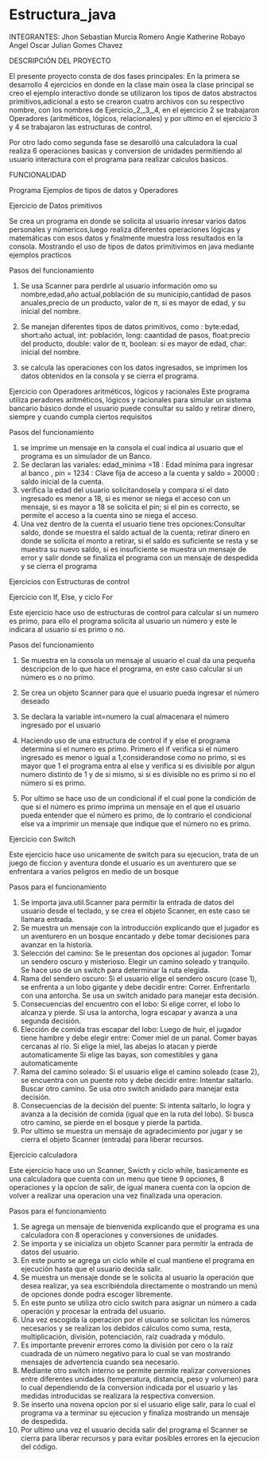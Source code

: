 # Estructura_java
INTEGRANTES: 
Jhon Sebastian Murcia Romero 
Angie Katherine Robayo Angel
Oscar Julian Gomes Chavez

DESCRIPCIÓN DEL PROYECTO 

El presente proyecto consta de dos fases principales: En la primera se desarrollo 4 ejercicios en donde en la clase main osea la clase principal se creo el ejemplo interactivo donde se utilizaron los tipos de datos abstractos primitivos,adicional a esto se crearon cuatro archivos con su respectivo nombre,  con los nombres de Ejercicio_2,_3,_4, en el ejercicio 2 se trabajaron Operadores (aritméticos, lógicos, relacionales) y por ultimo en el ejercicio 3 y 4 se trabajaron las estructuras de control. 

Por otro lado como segunda fase se desarolló una calculadora la cual  realiza  6 operaciones basicas y conversion de unidades permitiendo al usuario interactura con el programa para realizar calculos basicos.

FUNCIONALIDAD 

Programa Ejemplos de tipos de datos y Operadores

Ejercicio de Datos primitivos

Se crea un  programa en donde se solicita al usuario inresar varios datos personales y númericos,luego realiza diferentes operaciones lógicas y matemáticas  con esos datos y finalmente muestra loss resultados en la consola. Mostrando el uso de tipos de datos primitivimos en java mediante ejemplos practicos 

Pasos del funcionamiento 
1. Se usa Scanner para perdirle al usuario información omo su nombre,edad,año actual,población de su municipio,cantidad de pasos anuales,precio de un producto, valor de π, si es mayor de edad, y su inicial del nombre.

2. Se manejan diferentes tipos de datos primitivos, como : byte:edad, short:año actual, int: población, long: caantidad de pasos, float:precio del producto, double: valor de π, boolean: si es mayor de edad, char: inicial del nombre.

3. se calcula las operaciones con los datos ingresados, se imprimen los datos obtenidos en la consola  y se cierra el programa. 


Ejercicio con Operadores aritméticos, lógicos y racionales 
Este programa utiliza peradores aritméticos, lógicos y racionales para simular un sistema bancario básico donde el usuario puede consultar su saldo y retirar dinero, siempre y cuando cumpla ciertos requisitos

 Pasos del funcionamiento 
 1. se imprime  un mensaje en la consola el cual indica al usuario que el programa es un simulador de un Banco.
 2.  Se declaran las variales: edad_minima =18 : Edad mínima para ingresar al banco , pin = 1234 : Clave fija de acceso a la cuenta y saldo = 20000 : saldo inicial de la cuenta.
 3.  verifica la edad del usuario solicitandosela y compara si el dato ingresado es menor a 18,  si es menor se niega el acceso con un mensaje, si es mayor a 18 se solicita el pin; si el pin es correcto, se permite el acceso a la cuenta sino se niega el acceso.
 4.  Una vez dentro de la cuenta el usuario tiene tres opciones:Consultar saldo, donde se muestra el saldo actual de la cuenta; retirar dinero en donde se solicita el monto a retirar, si el saldo es suficiente se resta y se muestra su nuevo saldo, si es insuficiente se muestra un mensaje de error  y salir donde se finaliza el programa con un mensaje de despedida y se cierra el programa

Ejercicios con Estructuras de control

Ejercicio con If, Else, y ciclo For

Este ejercicio hace uso de estructuras de control para calcular si un numero es primo, para ello el programa solicita al usuario un número y este le indicara al usuario si es primo o no.

Pasos del funcionamiento
1. Se muestra en la consola un mensaje al usuario  el cual da una pequeña descripcion de lo que hace el programa, en este caso calcular si un número es o no primo.
2. Se crea un objeto Scanner para que el usuario pueda ingresar el número deseado
3. Se declara la variable int=numero la cual almacenara el número ingresado por el usuario
4. Haciendo uso de una estructura de control if y else el programa determina si el numero es primo. Primero el if verifica si el número ingresado es menor o igual a 1,considerandose como no primo, si es mayor que 1 el programa entra al else y verifica si es divisible por algun numero distinto de 1  y de si mismo, si si es divisible  no es primo si no  el número si es primo.

7. Por ultimo se hace uso de un condicional if el cual pone la condición de que si el número es primo imprima un mensaje en el que el usuario pueda entender que el número es primo, de lo contrario el condicional else va a imprimir un mensaje que indique que el número no es primo.

Ejercicio con Switch

Este ejercicio hace uso unicamente de switch para su ejecucion, trata de un juego de ficcion y aventura donde el usuario es un aventurero que se enfrentara a varios peligros en medio de un bosque

Pasos para el funcionamiento

1. Se importa java.util.Scanner para permitir la entrada de datos del usuario desde el teclado, y se crea el objeto Scanner, en este caso se llamara entrada.
2. Se muestra un mensaje con la introducción explicando que el jugador es un aventurero en un bosque encantado y debe tomar decisiones para avanzar en la historia.
3. Selección del camino: Se le presentan dos opciones al jugador:
Tomar un sendero oscuro y misterioso.
Elegir un camino soleado y tranquilo.
Se hace uso de un switch para determinar la ruta elegida.
4. Rama del sendero oscuro: Si el usuario elige el sendero oscuro (case 1), se enfrenta a un lobo gigante y debe decidir entre:
Correr.
Enfrentarlo con una antorcha.
Se usa un switch anidado para manejar esta decisión.
5. Consecuencias del encuentro con el lobo:
Si elige correr, el lobo lo alcanza y pierde.
Si usa la antorcha, logra escapar y avanza a una segunda decisión.
6. Elección de comida tras escapar del lobo: Luego de huir, el jugador tiene hambre y debe elegir entre:
Comer miel de un panal.
Comer bayas cercanas al río.
Si elige la miel, las abejas lo atacan y pierde automaticamente
Si elige las bayas, son comestibles y gana automaticamente
7. Rama del camino soleado: Si el usuario elige el camino soleado (case 2), se encuentra con un puente roto y debe decidir entre:
Intentar saltarlo.
Buscar otro camino.
Se usa otro switch anidado para manejar esta decisión.
8. Consecuencias de la decisión del puente:
Si intenta saltarlo, lo logra y avanza a la decisión de comida (igual que en la ruta del lobo).
Si busca otro camino, se pierde en el bosque y pierde la partida.
9. Por ultimo se muestra un mensaje de agradecimiento por jugar y se cierra el objeto Scanner (entrada) para liberar recursos.

Ejercicio calculadora

Este ejercicio hace uso un Scanner, Swicth y ciclo while, basicamente es una calculadora que cuenta con un menu que tiene 9 opciones, 8 operaciones y la opcion de salir, de igual manera cuenta con la opcion de volver a realizar una operacion una vez finalizada una operacion.

Pasos para el funcionamiento

1. Se agrega un mensaje de bienvenida explicando que el programa es una calculadora con 8 operaciones y conversiones de unidades.
2. Se importa y se inicializa un objeto Scanner para permitir la entrada de datos del usuario.
3. En este punto se agrega un ciclo while el cual mantiene el programa en ejecución hasta que el usuario decida salir.
4. Se muestra un mensaje donde se le solicita al usuario la operación que desea realizar, ya sea escribiéndola directamente o mostrando un menú de opciones donde podra escoger libremente.
5. En este punto se utiliza otro ciclo switch para asignar un número a cada operación y procesar la entrada del usuario.
6. Una vez escogida la operacion por el usuario se solicitan los números necesarios y se realizan los debidos cálculos como suma, resta, multiplicación, división, potenciación, raíz cuadrada y módulo.
7. Es importante prevenir errores como la división por cero o la raíz cuadrada de un número negativo para lo cual se van mostrando mensajes de advertencia cuando sea necesario.
8. Mediante otro switch interno se permite permite realizar conversiones entre diferentes unidades (temperatura, distancia, peso y volumen) para lo cual dependiendo de la conversion indicada por el usuario y las medidas introducidas se realizara la respectiva conversion.
9. Se inserto una novena opcion por si el usuario elige salir, para lo cual el programa va a terminar su ejecucion y finaliza mostrando un mensaje de despedida.
10. Por ultimo una vez el usuario decida salir del programa el Scanner se cierra para liberar recursos y para evitar posibles errores en la ejecucion del código.


 
